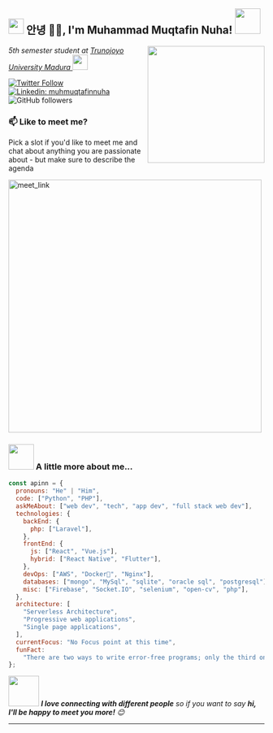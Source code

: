 <h2><img src="https://emojis.slackmojis.com/emojis/images/1531849430/4246/blob-sunglasses.gif?1531849430" width="30"/> 안녕 🙏🏻, I'm Muhammad Muqtafin Nuha! <img src="https://lh3.googleusercontent.com/fife/AGXqzDmm0PcfeOPhJOJnb7lBoWwenwP9SLn6sCaT4DecVA1dzyEF-DigPcc_Zk-CFZn6F_ZUq4IxjPgs2S-gZTHeeCMklvzfuQS_6Bc1QL6Wx4jf_XDtyybwGOj_skW_gcZpFZCP4TPPXbTbttudNhIrHNNs-zuuCnzAkKyHd5u27wtmC1tHbUMPHM_ymDP28T3aI_Y23_IJkzWHr0_LGvkQ_Vkftbj0IMK65-ny33zhh--FD1dHhZipmA_UhxyMvR0qrKrYrqx9y0t8ogLAv8g3cDRI0QDQRdswQSQXtlulwFS3AjANo5BkmG4TKs3CxDFC3n5vmbeRswB6Kfr0YksC-4g8cc1aaSRidlSyuuCwBQeHc4T__y7otzVDeSNP7MZ4_a4oGZxDXT6TU-CoPcyl6ME1K8rt6IMWBdxQrnDUqyfN36Xr8Rts9my3G128LViSHLzpRO-jNIjhDNljX9QI7Wp-cFoCH6L3AiUSwqF_m2J8386qCvBbwVbAUmbViGqv4_3JibnhJiyi6OHOEqoLx0VODykur_kaJt55RFyd6QPAMEyZhUoMn5H5FxJLumoCQexWNZ1J6J7d-8uFUJJKWkmKb8dGgDbgWPmTu850ocKdyAiIDfxOy7Ol4D7T62SpIqTLsuMtcuexGF6oy8A8qNcdQxf7B0_qmz_NT8mFrhFOTdTIMhdyT61E_tIY3Gyi07X4siSaYwIKeN82YMXi4C3Vvc1XBQzmGBVh3lA2flrA6PiJ2keGY1J58NIMgyNRwqS3Fb3bwF9LNFzhc09v0zDuxXmxjfa6Hdc5nqVQKnWoAp32fHFEs9pm3we_g6dUuZFOM1Okqz46uUemsYVLzqjH2dtF3XbDdUT9F43zfatj8ee_2wqqQu9zNuCRSURJE5dmssUWLIlp-ttDK9wfoboEExGeRbwtISHM8EBJAEj3KsIg6PkQK08Xt2gDpcrYrdyWLPqRUWlWiAMQr0e28tokTJOasuXUHV8ZlfGKGBAo9UpTBsdGSKcgalQ3k0-voDnJLTudz3YyJgknK4jS41mgvkPqJMkJfzsCdMghANwG6U5o-JBt7xKHmnpx9xBtJ_7iIXRnHAkQFu-_Vr0KWOIPS--UGBJOcy9oATbIQVmvsDZTsq1bnSPEa23SBHW7Nhdr82lDV9w9i3tAhCn1H8N95OVWV-AH34uE1UA7awLsD7DeBPzpVb2mypY9xHTnDEpkejw2QqaytW0LQhhufkPcoH2FrBtunJacb4uEm1Hq9KUQ_XrexpE0VJltK0ho0l67ctN5OQhmZP3MWnNvJiDlBFX048Rvx5ba5VXIIq8ZIAbyWq8cMthC9LdMUT4KXhhNO9rGUltkMp37yGABBBADzp9iQGYjBPSWglZP6ZK5FLpZyqyAvezLgSpx9AaPxqH0f02HEAvkQfqVLKUJtpahDrntL1i-Wdanap477tsNpsjTp2N02vr7pGeE5R7cxNFfZPVMUHHIfrOG1YTxJuTWu0BK1PRsVm-4Hfs2PSwqek8=w2940-h1598" width="50"></h2>
<img align='right' src="https://media.giphy.com/media/M9gbBd9nbDrOTu1Mqx/giphy.gif" width="230">
<p><em>5th semester student at <a href="https://www.trunojoyo.ac.id/">Trunojoyo University Madura
</a><img src="https://media.giphy.com/media/WUlplcMpOCEmTGBtBW/giphy.gif" width="30"> 
</em></p>

[![Twitter Follow](https://img.shields.io/twitter/follow/iam_apinn)](https://twitter.com/iam_apinn)
[![Linkedin: muhmuqtafinnuha](https://img.shields.io/badge/-muhmuqtafinnuha-blue?style=flat-square&logo=Linkedin&logoColor=white&link=https://www.linkedin.com/in/muhmuqtafinnuha/)](https://www.linkedin.com/in/muhmuqtafinnuha/)
![GitHub followers](https://img.shields.io/github/followers/iamwilldev)

<!-- [![website](https://img.shields.io/badge/Website-46a2f1.svg?&style=flat-square&logo=Google-Chrome&logoColor=white&link=https://)](https://) -->

### 📫 Like to meet me?

Pick a slot if you'd like to meet me and chat about anything you are passionate about - but make sure to describe the agenda

<a href="https://calendly.com/iamapinn-dev/30min" target="_blank"><img width="498" alt="meet_link" src="https://user-images.githubusercontent.com/15426564/144297439-f530f383-e73e-41e0-9914-a9b7d3f432e5.png"></a>

<!-- 👇 Hit in your console or terminal to connect with me.

```bash
npx anmol
```

**👆 This command line tool can be found at [npx anmol](https://github.com/anmol098/npx_card)** -->

### <img src="https://media.giphy.com/media/VgCDAzcKvsR6OM0uWg/giphy.gif" width="50"> A little more about me...

```javascript
const apinn = {
  pronouns: "He" | "Him",
  code: ["Python", "PHP"],
  askMeAbout: ["web dev", "tech", "app dev", "full stack web dev"],
  technologies: {
    backEnd: {
      php: ["Laravel"],
    },
    frontEnd: {
      js: ["React", "Vue.js"],
      hybrid: ["React Native", "Flutter"],
    },
    devOps: ["AWS", "Docker🐳", "Nginx"],
    databases: ["mongo", "MySql", "sqlite", "oracle sql", "postgresql"],
    misc: ["Firebase", "Socket.IO", "selenium", "open-cv", "php"],
  },
  architecture: [
    "Serverless Architecture",
    "Progressive web applications",
    "Single page applications",
  ],
  currentFocus: "No Focus point at this time",
  funFact:
    "There are two ways to write error-free programs; only the third one works",
};
```

<img src="https://media.giphy.com/media/LnQjpWaON8nhr21vNW/giphy.gif" width="60"> <em><b>I love connecting with different people</b> so if you want to say <b>hi, I'll be happy to meet you more!</b> 😊</em>

---
